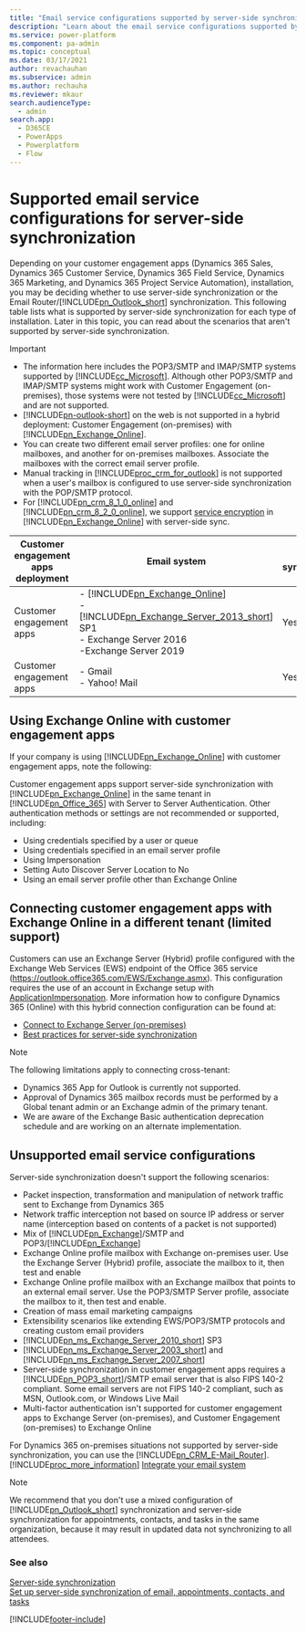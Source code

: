 ```yaml
---
title: "Email service configurations supported by server-side synchronization"
description: "Learn about the email service configurations supported by server-side synchronization when using customer engagement apps and Microsoft Power Platform."
ms.service: power-platform
ms.component: pa-admin
ms.topic: conceptual
ms.date: 03/17/2021
author: revachauhan
ms.subservice: admin
ms.author: rechauha
ms.reviewer: mkaur
search.audienceType: 
  - admin
search.app:
  - D365CE
  - PowerApps
  - Powerplatform
  - Flow
---
```

# Supported email service configurations for server-side synchronization

Depending on your customer engagement apps (Dynamics 365 Sales, Dynamics 365 Customer Service, Dynamics 365 Field Service, Dynamics 365 Marketing, and Dynamics 365 Project Service Automation), installation, you may be deciding whether to use server-side synchronization or the Email Router/[!INCLUDE[pn_Outlook_short](../includes/pn-outlook-short.md)] synchronization. This following table lists what is supported by server-side synchronization for each type of installation. Later in this topic, you can read about the scenarios that aren't supported by server-side synchronization.  
  
> [!IMPORTANT]
> - The information here includes the POP3/SMTP and IMAP/SMTP systems supported by [!INCLUDE[cc_Microsoft](../includes/cc-microsoft.md)]. Although other POP3/SMTP and IMAP/SMTP systems might work with Customer Engagement (on-premises), those systems were not tested by [!INCLUDE[cc_Microsoft](../includes/cc-microsoft.md)] and are not supported.  
> - [!INCLUDE[pn-outlook-short](../includes/pn-outlook-short.md)] on the web is not supported in a hybrid deployment: Customer Engagement (on-premises) with [!INCLUDE[pn_Exchange_Online](../includes/pn-exchange-online.md)].  
> - You can create two different email server profiles: one for online mailboxes, and another for on-premises mailboxes. Associate the mailboxes with the correct email server profile.  
> - Manual tracking in [!INCLUDE[proc_crm_for_outlook](../includes/proc-crm-for-outlook.md)] is not supported when a user's mailbox is configured to use server-side synchronization with the POP/SMTP protocol.  
> - For [!INCLUDE[pn_crm_8_1_0_online](../includes/pn-crm-8-1-0-online.md)] and [!INCLUDE[pn_crm_8_2_0_online](../includes/pn-crm-8-2-0-online.md)], we support [service encryption](/microsoft-365/compliance/encryption) in [!INCLUDE[pn_Exchange_Online](../includes/pn-exchange-online.md)] with server-side sync.  
  

| Customer engagement apps deployment |  Email system  | Email synchronization | Appointments, contacts, and tasks synchronization |  Protocol  
|---------|------|----------|-----------|------------|  
| Customer engagement apps   |- [!INCLUDE[pn_Exchange_Online](../includes/pn-exchange-online.md)]<br />- [!INCLUDE[pn_Exchange_Server_2013_short](../includes/pn-exchange-server-2013-short.md)] SP1<br />- Exchange Server 2016<br />-Exchange Server 2019|  Yes |  Yes  | [!INCLUDE[pn_Exchange_Web_Services](../includes/pn-exchange-web-services.md)] | 
| Customer engagement apps |  - Gmail<br />- Yahoo! Mail | Yes  |  No  |         POP3/SMTP <br />IMAP/SMTP | 
  
## Using Exchange Online with customer engagement apps 
 If your company is using [!INCLUDE[pn_Exchange_Online](../includes/pn-exchange-online.md)] with customer engagement apps, note the following:  
  
 Customer engagement apps support server-side synchronization with [!INCLUDE[pn_Exchange_Online](../includes/pn-exchange-online.md)] in the same tenant in [!INCLUDE[pn_Office_365](../includes/pn-office-365.md)] with Server to Server Authentication. Other authentication methods or settings are not recommended or supported, including:  
  
- Using credentials specified by a user or queue  
- Using credentials specified in an email server profile  
- Using Impersonation  
- Setting Auto Discover Server Location to No  
- Using an email server profile other than Exchange Online  

## Connecting customer engagement apps with Exchange Online in a different tenant (limited support)
Customers can use an Exchange Server (Hybrid) profile configured with the Exchange Web Services (EWS) endpoint of the Office 365 service (https://outlook.office365.com/EWS/Exchange.asmx). This configuration requires the use of an account in Exchange setup with [ApplicationImpersonation](/exchange/client-developer/exchange-web-services/impersonation-and-ews-in-exchange). More information how to configure Dynamics 365 (Online) with this hybrid connection configuration can be found at:

- [Connect to Exchange Server (on-premises)](connect-exchange-server-on-premises.md)
- [Best practices for server-side synchronization](best-practices-server-side-synchronization.md)

> [!NOTE]
> The following limitations apply to connecting cross-tenant:
> - Dynamics 365 App for Outlook is currently not supported.
> - Approval of Dynamics 365 mailbox records must be performed by a Global tenant admin or an Exchange admin of the primary tenant. 
> - We are aware of the Exchange Basic authentication deprecation schedule and are working on an alternate implementation.

## Unsupported email service configurations  
 Server-side synchronization doesn't support the following scenarios:  
  
- Packet inspection, transformation and manipulation of network traffic sent to Exchange from Dynamics 365
- Network traffic interception not based on source IP address or server name (interception based on contents of a packet is not supported)
- Mix of [!INCLUDE[pn_Exchange](../includes/pn-exchange.md)]/SMTP and POP3/[!INCLUDE[pn_Exchange](../includes/pn-exchange.md)]  
- Exchange Online profile mailbox with Exchange on-premises user. Use the Exchange Server (Hybrid) profile, associate the mailbox to it, then test and enable
- Exchange Online profile mailbox with an Exchange mailbox that points to an external email server. Use the POP3/SMTP Server profile, associate the mailbox to it, then test and enable.
- Creation of mass email marketing campaigns
- Extensibility scenarios like extending EWS/POP3/SMTP protocols and creating custom email providers  
- [!INCLUDE[pn_ms_Exchange_Server_2010_short](../includes/pn-ms-exchange-server-2010-short.md)] SP3
- [!INCLUDE[pn_ms_Exchange_Server_2003_short](../includes/pn-ms-exchange-server-2003-short.md)] and [!INCLUDE[pn_ms_Exchange_Server_2007_short](../includes/pn-ms-exchange-server-2007-short.md)]  
- Server-side synchronization in customer engagement apps requires a [!INCLUDE[pn_POP3_short](../includes/pn-pop3-short.md)]/SMTP email server that is also FIPS 140-2 compliant. Some email servers are not FIPS 140-2 compliant, such as MSN, Outlook.com, or Windows Live Mail
- Multi-factor authentication isn't supported for customer engagement apps to Exchange Server (on-premises), and Customer Engagement (on-premises) to Exchange Online

For Dynamics 365 on-premises situations not supported by server-side synchronization, you can use the [!INCLUDE[pn_CRM_E-Mail_Router](../includes/pn-crm-e-mail-router.md)]. [!INCLUDE[proc_more_information](../includes/proc-more-information.md)] [Integrate your email system](integrate-synchronize-your-email-system.md)  
  
> [!NOTE]
> We recommend that you don't use a mixed configuration of [!INCLUDE[pn_Outlook_short](../includes/pn-outlook-short.md)] synchronization and server-side synchronization for appointments, contacts, and tasks in the same organization, because it may result in updated data not synchronizing to all attendees.  
  
### See also  
 [Server-side synchronization](server-side-synchronization.md)   
 [Set up server-side synchronization of email, appointments, contacts, and tasks](set-up-server-side-synchronization-of-email-appointments-contacts-and-tasks.md)


[!INCLUDE[footer-include](../includes/footer-banner.md)]
